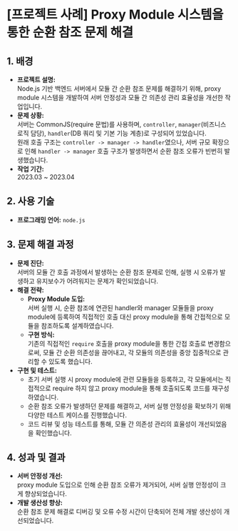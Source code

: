 # [프로젝트 사례] Proxy Module 시스템을 통한 순환 참조 문제 해결

## 1. 배경
- **프로젝트 설명:**  
  Node.js 기반 백엔드 서버에서 모듈 간 순환 참조 문제를 해결하기 위해, proxy module 시스템을 개발하여 서버 안정성과 모듈 간 의존성 관리 효율성을 개선한 작업입니다.
- **문제 상황:**  
  서버는 CommonJS(require 문법)를 사용하며, `controller`, `manager`(비즈니스 로직 담당), `handler`(DB 쿼리 및 기본 기능 계층)로 구성되어 있었습니다.  
  원래 호출 구조는 `controller -> manager -> handler`였으나, 서버 규모 확장으로 인해 `handler -> manager` 호출 구조가 발생하면서 순환 참조 오류가 빈번히 발생했습니다.
- **작업 기간:**  
  2023.03 ~ 2023.04

## 2. 사용 기술
- **프로그래밍 언어:** `node.js`

## 3. 문제 해결 과정
- **문제 진단:**  
  서버의 모듈 간 호출 과정에서 발생하는 순환 참조 문제로 인해, 실행 시 오류가 발생하고 유지보수가 어려워지는 문제가 확인되었습니다.
- **해결 전략:**  
  - **Proxy Module 도입:**  
    서버 실행 시, 순환 참조에 연관된 handler와 manager 모듈들을 proxy module에 등록하여 직접적인 호출 대신 proxy module을 통해 간접적으로 모듈을 참조하도록 설계하였습니다.
  - **구현 방식:**  
    기존의 직접적인 `require` 호출을 proxy module을 통한 간접 호출로 변경함으로써, 모듈 간 순환 의존성을 끊어내고, 각 모듈의 의존성을 중앙 집중적으로 관리할 수 있도록 했습니다.
- **구현 및 테스트:**  
  - 초기 서버 실행 시 proxy module에 관련 모듈들을 등록하고, 각 모듈에서는 직접적으로 require 하지 않고 proxy module을 통해 호출되도록 코드를 재구성하였습니다.
  - 순환 참조 오류가 발생하던 문제를 해결하고, 서버 실행 안정성을 확보하기 위해 다양한 테스트 케이스를 진행했습니다.
  - 코드 리뷰 및 성능 테스트를 통해, 모듈 간 의존성 관리의 효율성이 개선되었음을 확인했습니다.

## 4. 성과 및 결과
- **서버 안정성 개선:**  
  proxy module 도입으로 인해 순환 참조 오류가 제거되어, 서버 실행 안정성이 크게 향상되었습니다.
- **개발 생산성 향상:**  
  순환 참조 문제 해결로 디버깅 및 오류 수정 시간이 단축되어 전체 개발 생산성이 개선되었습니다.

